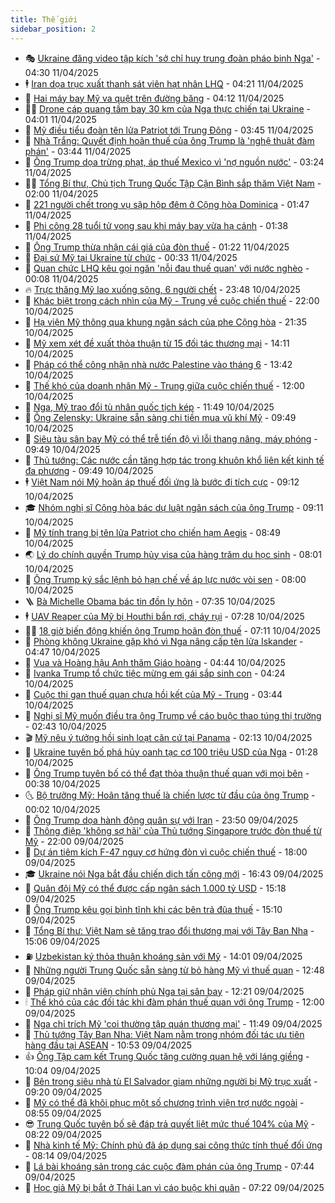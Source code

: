 ```yaml
---
title: Thế giới
sidebar_position: 2
---
```


<!-- vnexpress-the-gioi:START -->
- 🎭 [Ukraine đăng video tập kích &#39;sở chỉ huy trung đoàn pháo binh Nga&#39;](https://vnexpress.net/ukraine-dang-video-tap-kich-so-chi-huy-trung-doan-phao-binh-nga-4872607.html) - 04:30 11/04/2025
- 🕴 [Iran dọa trục xuất thanh sát viên hạt nhân LHQ](https://vnexpress.net/iran-doa-truc-xuat-thanh-sat-vien-hat-nhan-lhq-4872638.html) - 04:21 11/04/2025
- 🤭 [Hai máy bay Mỹ va quệt trên đường băng](https://vnexpress.net/hai-may-bay-my-va-quet-tren-duong-bang-4872620.html) - 04:12 11/04/2025
- 🧑‍💻 [Drone cáp quang tầm bay 30 km của Nga thực chiến tại Ukraine](https://vnexpress.net/drone-cap-quang-tam-bay-30-km-cua-nga-thuc-chien-tai-ukraine-4872571.html) - 04:01 11/04/2025
- 🦏 [Mỹ điều tiểu đoàn tên lửa Patriot tới Trung Đông](https://vnexpress.net/my-dieu-tieu-doan-ten-lua-patriot-toi-trung-dong-4872562.html) - 03:45 11/04/2025
- 🦒 [Nhà Trắng: Quyết định hoãn thuế của ông Trump là &#39;nghệ thuật đàm phán&#39;](https://vnexpress.net/nha-trang-quyet-dinh-hoan-thue-cua-ong-trump-la-nghe-thuat-dam-phan-4872578.html) - 03:44 11/04/2025
- 🌈 [Ông Trump dọa trừng phạt, áp thuế Mexico vì &#39;nợ nguồn nước&#39;](https://vnexpress.net/ong-trump-doa-trung-phat-ap-thue-mexico-vi-no-nguon-nuoc-4872564.html) - 03:24 11/04/2025
- 🧑‍🏫 [Tổng Bí thư, Chủ tịch Trung Quốc Tập Cận Bình sắp thăm Việt Nam](https://vnexpress.net/tong-bi-thu-chu-tich-trung-quoc-tap-can-binh-sap-tham-viet-nam-4872223.html) - 02:00 11/04/2025
- 🐲 [221 người chết trong vụ sập hộp đêm ở Cộng hòa Dominica](https://vnexpress.net/221-nguoi-chet-trong-vu-sap-hop-dem-o-cong-hoa-dominica-4872558.html) - 01:47 11/04/2025
- 🦒 [Phi công 28 tuổi tử vong sau khi máy bay vừa hạ cánh](https://vnexpress.net/phi-cong-28-tuoi-tu-vong-sau-khi-may-bay-vua-ha-canh-4872540.html) - 01:38 11/04/2025
- 🐻 [Ông Trump thừa nhận cái giá của đòn thuế](https://vnexpress.net/ong-trump-thua-nhan-cai-gia-cua-don-thue-4872534.html) - 01:22 11/04/2025
- 🚀 [Đại sứ Mỹ tại Ukraine từ chức](https://vnexpress.net/dai-su-my-tai-ukraine-tu-chuc-4872530.html) - 00:33 11/04/2025
- 🥰 [Quan chức LHQ kêu gọi ngăn &#39;nỗi đau thuế quan&#39; với nước nghèo](https://vnexpress.net/quan-chuc-lhq-keu-goi-ngan-noi-dau-thue-quan-voi-nuoc-ngheo-4872525.html) - 00:08 11/04/2025
- 🔥 [Trực thăng Mỹ lao xuống sông, 6 người chết](https://vnexpress.net/truc-thang-my-lao-xuong-song-6-nguoi-chet-4872523.html) - 23:48 10/04/2025
- 🥳 [Khác biệt trong cách nhìn của Mỹ - Trung về cuộc chiến thuế](https://vnexpress.net/khac-biet-trong-cach-nhin-cua-my-trung-ve-cuoc-chien-thue-4872336.html) - 22:00 10/04/2025
- 💼 [Hạ viện Mỹ thông qua khung ngân sách của phe Cộng hòa](https://vnexpress.net/ha-vien-my-thong-qua-khung-ngan-sach-cua-phe-cong-hoa-4872498.html) - 21:35 10/04/2025
- 🤡 [Mỹ xem xét đề xuất thỏa thuận từ 15 đối tác thương mại](https://vnexpress.net/my-xem-xet-de-xuat-thoa-thuan-tu-15-doi-tac-thuong-mai-4872464.html) - 14:11 10/04/2025
- 🌁 [Pháp có thể công nhận nhà nước Palestine vào tháng 6](https://vnexpress.net/phap-co-the-cong-nhan-nha-nuoc-palestine-vao-thang-6-4872451.html) - 13:42 10/04/2025
- 🤩 [Thế khó của doanh nhân Mỹ - Trung giữa cuộc chiến thuế](https://vnexpress.net/the-kho-cua-doanh-nhan-my-trung-giua-cuoc-chien-thue-4872082.html) - 12:00 10/04/2025
- 🎉 [Nga, Mỹ trao đổi tù nhân quốc tịch kép](https://vnexpress.net/nga-my-trao-doi-tu-nhan-quoc-tich-kep-4872426.html) - 11:49 10/04/2025
- 🎉 [Ông Zelensky: Ukraine sẵn sàng chi tiền mua vũ khí Mỹ](https://vnexpress.net/ong-zelensky-ukraine-san-sang-chi-tien-mua-vu-khi-my-4872290.html) - 09:49 10/04/2025
- 🌁 [Siêu tàu sân bay Mỹ có thể trễ tiến độ vì lỗi thang nâng, máy phóng](https://vnexpress.net/sieu-tau-san-bay-my-co-the-tre-tien-do-vi-loi-thang-nang-may-phong-4872346.html) - 09:49 10/04/2025
- 🌊 [Thủ tướng: Các nước cần tăng hợp tác trong khuôn khổ liên kết kinh tế đa phương](https://vnexpress.net/thu-tuong-cac-nuoc-can-tang-hop-tac-trong-khuon-kho-lien-ket-kinh-te-da-phuong-4872368.html) - 09:49 10/04/2025
- 🕴 [Việt Nam nói Mỹ hoãn áp thuế đối ứng là bước đi tích cực](https://vnexpress.net/viet-nam-noi-my-hoan-ap-thue-doi-ung-la-buoc-di-tich-cuc-4872363.html) - 09:12 10/04/2025
- 🎓 [Nhóm nghị sĩ Cộng hòa bác dự luật ngân sách của ông Trump](https://vnexpress.net/nhom-nghi-si-cong-hoa-bac-du-luat-ngan-sach-cua-ong-trump-4872205.html) - 09:11 10/04/2025
- 🦩 [Mỹ tính trang bị tên lửa Patriot cho chiến hạm Aegis](https://vnexpress.net/my-tinh-trang-bi-ten-lua-patriot-cho-chien-ham-aegis-4872294.html) - 08:49 10/04/2025
- 🌏 [Lý do chính quyền Trump hủy visa của hàng trăm du học sinh](https://vnexpress.net/ly-do-chinh-quyen-trump-huy-visa-cua-hang-tram-du-hoc-sinh-4872100.html) - 08:01 10/04/2025
- 🌋 [Ông Trump ký sắc lệnh bỏ hạn chế về áp lực nước vòi sen](https://vnexpress.net/ong-trump-ky-sac-lenh-bo-han-che-ve-ap-luc-nuoc-voi-sen-4872099.html) - 08:00 10/04/2025
- 🪜 [Bà Michelle Obama bác tin đồn ly hôn](https://vnexpress.net/ba-michelle-obama-bac-tin-don-ly-hon-4872171.html) - 07:35 10/04/2025
- 🕴 [UAV Reaper của Mỹ bị Houthi bắn rơi, cháy rụi](https://vnexpress.net/uav-reaper-cua-my-bi-houthi-ban-roi-chay-rui-4872203.html) - 07:28 10/04/2025
- 🧑‍🏫 [18 giờ biến động khiến ông Trump hoãn đòn thuế](https://vnexpress.net/18-gio-bien-dong-khien-ong-trump-hoan-don-thue-4872072.html) - 07:11 10/04/2025
- 🌮 [Phòng không Ukraine gặp khó vì Nga nâng cấp tên lửa Iskander](https://vnexpress.net/phong-khong-ukraine-gap-kho-vi-nga-nang-cap-ten-lua-iskander-4872212.html) - 04:47 10/04/2025
- 🚦 [Vua và Hoàng hậu Anh thăm Giáo hoàng](https://vnexpress.net/vua-va-hoang-hau-anh-tham-giao-hoang-4872194.html) - 04:44 10/04/2025
- 💫 [Ivanka Trump tổ chức tiệc mừng em gái sắp sinh con](https://vnexpress.net/ivanka-trump-to-chuc-tiec-mung-em-gai-sap-sinh-con-4872073.html) - 04:24 10/04/2025
- 🤡 [Cuộc thi gan thuế quan chưa hồi kết của Mỹ - Trung](https://vnexpress.net/cuoc-thi-gan-thue-quan-chua-hoi-ket-cua-my-trung-4871933.html) - 03:44 10/04/2025
- 🦣 [Nghị sĩ Mỹ muốn điều tra ông Trump về cáo buộc thao túng thị trường](https://vnexpress.net/nghi-si-my-muon-dieu-tra-ong-trump-ve-cao-buoc-thao-tung-thi-truong-4872084.html) - 02:43 10/04/2025
- 🎬 [Mỹ nêu ý tưởng hồi sinh loạt căn cứ tại Panama](https://vnexpress.net/my-neu-y-tuong-hoi-sinh-loat-can-cu-tai-panama-4872093.html) - 02:13 10/04/2025
- 🎉 [Ukraine tuyên bố phá hủy oanh tạc cơ 100 triệu USD của Nga](https://vnexpress.net/ukraine-tuyen-bo-pha-huy-oanh-tac-co-100-trieu-usd-cua-nga-4872060.html) - 01:28 10/04/2025
- 🎡 [Ông Trump tuyên bố có thể đạt thỏa thuận thuế quan với mọi bên](https://vnexpress.net/ong-trump-tuyen-bo-co-the-dat-thoa-thuan-thue-quan-voi-moi-ben-4872057.html) - 00:38 10/04/2025
- 🌜 [Bộ trưởng Mỹ: Hoãn tăng thuế là chiến lược từ đầu của ông Trump](https://vnexpress.net/bo-truong-my-hoan-tang-thue-la-chien-luoc-tu-dau-cua-ong-trump-4872053.html) - 00:02 10/04/2025
- 🎡 [Ông Trump dọa hành động quân sự với Iran](https://vnexpress.net/ong-trump-doa-hanh-dong-quan-su-voi-iran-4872050.html) - 23:50 09/04/2025
- 🤗 [Thông điệp &#39;không sợ hãi&#39; của Thủ tướng Singapore trước đòn thuế từ Mỹ](https://vnexpress.net/thong-diep-khong-so-hai-cua-thu-tuong-singapore-truoc-don-thue-tu-my-4871684.html) - 22:00 09/04/2025
- 🦩 [Dự án tiêm kích F-47 nguy cơ hứng đòn vì cuộc chiến thuế](https://vnexpress.net/du-an-tiem-kich-f-47-nguy-co-hung-don-vi-cuoc-chien-thue-4871820.html) - 18:00 09/04/2025
- 🎓 [Ukraine nói Nga bắt đầu chiến dịch tấn công mới](https://vnexpress.net/ukraine-noi-nga-bat-dau-chien-dich-tan-cong-moi-4872019.html) - 16:43 09/04/2025
- 🌁 [Quân đội Mỹ có thể được cấp ngân sách 1.000 tỷ USD](https://vnexpress.net/quan-doi-my-co-the-duoc-cap-ngan-sach-1-000-ty-usd-4872009.html) - 15:18 09/04/2025
- 🤩 [Ông Trump kêu gọi bình tĩnh khi các bên trả đũa thuế](https://vnexpress.net/ong-trump-keu-goi-binh-tinh-khi-cac-ben-tra-dua-thue-4872002.html) - 15:10 09/04/2025
- 👹 [Tổng Bí thư: Việt Nam sẽ tăng trao đổi thương mại với Tây Ban Nha](https://vnexpress.net/tong-bi-thu-viet-nam-se-tang-trao-doi-thuong-mai-voi-tay-ban-nha-4872007.html) - 15:06 09/04/2025
- ⛽️ [Uzbekistan ký thỏa thuận khoáng sản với Mỹ](https://vnexpress.net/uzbekistan-ky-thoa-thuan-khoang-san-voi-my-4871998.html) - 14:01 09/04/2025
- 🚀 [Những người Trung Quốc sẵn sàng từ bỏ hàng Mỹ vì thuế quan](https://vnexpress.net/nhung-nguoi-trung-quoc-san-sang-tu-bo-hang-my-vi-thue-quan-4871986.html) - 12:48 09/04/2025
- 🎡 [Pháp giữ nhân viên chính phủ Nga tại sân bay](https://vnexpress.net/phap-giu-nhan-vien-chinh-phu-nga-tai-san-bay-4871984.html) - 12:21 09/04/2025
- 🕯 [Thế khó của các đối tác khi đàm phán thuế quan với ông Trump](https://vnexpress.net/the-kho-cua-cac-doi-tac-khi-dam-phan-thue-quan-voi-ong-trump-4871604.html) - 12:00 09/04/2025
- 🐻 [Nga chỉ trích Mỹ &#39;coi thường tập quán thương mại&#39;](https://vnexpress.net/nga-chi-trich-my-coi-thuong-tap-quan-thuong-mai-4871975.html) - 11:49 09/04/2025
- 🚦 [Thủ tướng Tây Ban Nha: Việt Nam nằm trong nhóm đối tác ưu tiên hàng đầu tại ASEAN](https://vnexpress.net/thu-tuong-tay-ban-nha-viet-nam-nam-trong-nhom-doi-tac-uu-tien-hang-dau-tai-asean-4871934.html) - 10:53 09/04/2025
- 👍 [Ông Tập cam kết Trung Quốc tăng cường quan hệ với láng giềng](https://vnexpress.net/ong-tap-cam-ket-trung-quoc-tang-cuong-quan-he-voi-lang-gieng-4871910.html) - 10:04 09/04/2025
- 🚀 [Bên trong siêu nhà tù El Salvador giam những người bị Mỹ trục xuất](https://vnexpress.net/ben-trong-sieu-nha-tu-el-salvador-giam-nhung-nguoi-bi-my-truc-xuat-4871714.html) - 09:20 09/04/2025
- 🌮 [Mỹ có thể đã khôi phục một số chương trình viện trợ nước ngoài](https://vnexpress.net/my-co-the-da-khoi-phuc-mot-so-chuong-trinh-vien-tro-nuoc-ngoai-4871855.html) - 08:55 09/04/2025
- 😎 [Trung Quốc tuyên bố sẽ đáp trả quyết liệt mức thuế 104% của Mỹ](https://vnexpress.net/trung-quoc-tuyen-bo-se-dap-tra-quyet-liet-muc-thue-104-cua-my-4871858.html) - 08:22 09/04/2025
- 🐲 [Nhà kinh tế Mỹ: Chính phủ đã áp dụng sai công thức tính thuế đối ứng](https://vnexpress.net/nha-kinh-te-my-chinh-phu-da-ap-dung-sai-cong-thuc-tinh-thue-doi-ung-4871762.html) - 08:14 09/04/2025
- 💫 [Lá bài khoáng sản trong các cuộc đàm phán của ông Trump](https://vnexpress.net/la-bai-khoang-san-trong-cac-cuoc-dam-phan-cua-ong-trump-4871099.html) - 07:44 09/04/2025
- 👀 [Học giả Mỹ bị bắt ở Thái Lan vì cáo buộc khi quân](https://vnexpress.net/hoc-gia-my-bi-bat-o-thai-lan-vi-cao-buoc-khi-quan-4871737.html) - 07:22 09/04/2025<!-- vnexpress-the-gioi:END -->